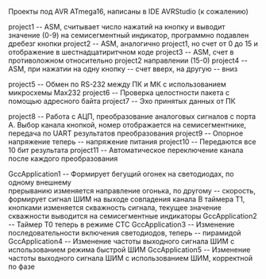 Проекты под AVR ATmega16, написаны в IDE AVRStudio (к сожалению)

project1    -- ASM, считывает число нажатий на кнопку и выводит значение (0-9) на 
                семисегментный индикатор, программно подавлен дребезг кнопки
project2    -- ASM, аналогично project1, но счет от 0 до 15 и отображение в 
                шестнадцатиритчном коде
project3    -- ASM, счет в противоложном относительно project2 направлении (15-0)
project4    -- ASM, при нажатии на одну кнопку -- счет вверх, на другую -- вниз

project5    -- Обмен по RS-232 между ПК и МК с использованием микросхемы Max232
project6    -- Проверка целостности пакета с помощью адресного байта
project7    -- Эхо принятых данных от ПК

project8    -- Работа с АЦП, преобразование аналоговых сигналов с порта А.
                Выбор канала кнопкой, номер отображается на семисегментнике, 
                передача по UART результатов преобразования
project9    -- Опорное напряжение теперь -- напряжение питания
project10   -- Передаются все 10 бит результата
project11   -- Автоматическое переключение канала после каждого преобразования

GccApplication1 -- Формирует бегущий огонек на светодиодах, по одному внешнему      
                    прерыванию изменяется направление огонька, по другому -- скорость,
                    формирует сигнал ШИМ на выходе совпадения канала В таймера Т1,
                    кнопками изменяется скважность сигнала, текущее значение скважности
                    выводится на семисегментные индикаторы
GccApplication2 -- Таймер T0 теперь в режиме CTC
GccApplication3 -- Изменение последовательности включения светодиодов, теперь -- 
                    пирамидой
GccApplication4 -- Изменение частоты выходного сигнала ШИМ с использованием режима
                    быстрой ШИМ
GccApplication5 -- Изменение частоты выходного сигнала ШИМ с использованием ШИМ, 
                    корректной по фазе

